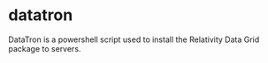 # datatron
DataTron is a powershell script used to install the Relativity Data Grid package to servers.
